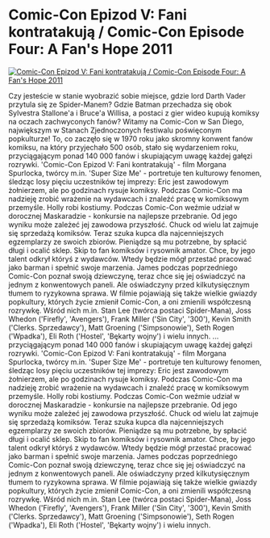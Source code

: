 Comic-Con Epizod V: Fani kontratakują / Comic-Con Episode Four: A Fan's Hope 2011 
=============
[![Comic-Con Epizod V: Fani kontratakują / Comic-Con Episode Four: A Fan's Hope 2011 ](http://vidos.pl/images/player.gif)](http://vidos.pl/comic-con-epizod-v-fani-kontratakuja-comic-con-episode-four-a-fan-s-hope-2011)

 Czy jesteście w stanie wyobrazić sobie miejsce, gdzie lord Darth Vader przytula się ze Spider-Manem? Gdzie Batman przechadza się obok Sylvestra Stallone'a i Bruce'a Willisa, a postaci z gier wideo kupują komiksy na oczach zachwyconych fanów? Witamy na Comic-Con w San Diego, największym w Stanach Zjednoczonych festiwalu poświęconym popkulturze! To, co zaczęło się w 1970 roku jako skromny konwent fanów komiksu, na który przyjechało 500 osób, stało się wydarzeniem roku, przyciągającym ponad 140 000 fanów i skupiającym uwagę każdej gałęzi rozrywki. 'Comic-Con Epizod V: Fani kontratakują' - film Morgana Spurlocka, twórcy m.in. 'Super Size Me' - portretuje ten kulturowy fenomen, śledząc losy pięciu uczestników tej imprezy: Eric jest zawodowym żołnierzem, ale po godzinach rysuje komiksy. Podczas Comic-Con ma nadzieję zrobić wrażenie na wydawcach i znaleźć pracę w komiksowym przemyśle. Holly robi kostiumy. Podczas Comic-Con weźmie udział w dorocznej Maskaradzie - konkursie na najlepsze przebranie. Od jego wyniku może zależeć jej zawodowa przyszłość. Chuck od wielu lat zajmuje się sprzedażą komiksów. Teraz szuka kupca dla najcenniejszych egzemplarzy ze swoich zbiorów. Pieniądze są mu potrzebne, by spłacić długi i ocalić sklep. Skip to fan komiksów i rysownik amator. Chce, by jego talent odkrył któryś z wydawców. Wtedy będzie mógł przestać pracować jako barman i spełnić swoje marzenia. James podczas poprzedniego Comic-Con poznał swoją dziewczynę, teraz chce się jej oświadczyć na jednym z konwentowych paneli. Ale oświadczyny przed kilkutysięcznym tłumem to ryzykowna sprawa. W filmie pojawiają się także wielkie gwiazdy popkultury, których życie zmienił Comic-Con, a oni zmienili współczesną rozrywkę. Wśród nich m.in. Stan Lee (twórca postaci Spider-Mana), Joss Whedon ('Firefly', 'Avengers'), Frank Miller ('Sin City', '300'), Kevin Smith ('Clerks. Sprzedawcy'), Matt Groening ('Simpsonowie'), Seth Rogen ('Wpadka'), Eli Roth ('Hostel', 'Bękarty wojny') i wielu innych.  ... przyciągającym ponad 140 000 fanów i skupiającym uwagę każdej gałęzi rozrywki. 'Comic-Con Epizod V: Fani kontratakują' - film Morgana Spurlocka, twórcy m.in. 'Super Size Me' - portretuje ten kulturowy fenomen, śledząc losy pięciu uczestników tej imprezy: Eric jest zawodowym żołnierzem, ale po godzinach rysuje komiksy. Podczas Comic-Con ma nadzieję zrobić wrażenie na wydawcach i znaleźć pracę w komiksowym przemyśle. Holly robi kostiumy. Podczas Comic-Con weźmie udział w dorocznej Maskaradzie - konkursie na najlepsze przebranie. Od jego wyniku może zależeć jej zawodowa przyszłość. Chuck od wielu lat zajmuje się sprzedażą komiksów. Teraz szuka kupca dla najcenniejszych egzemplarzy ze swoich zbiorów. Pieniądze są mu potrzebne, by spłacić długi i ocalić sklep. Skip to fan komiksów i rysownik amator. Chce, by jego talent odkrył któryś z wydawców. Wtedy będzie mógł przestać pracować jako barman i spełnić swoje marzenia. James podczas poprzedniego Comic-Con poznał swoją dziewczynę, teraz chce się jej oświadczyć na jednym z konwentowych paneli. Ale oświadczyny przed kilkutysięcznym tłumem to ryzykowna sprawa. W filmie pojawiają się także wielkie gwiazdy popkultury, których życie zmienił Comic-Con, a oni zmienili współczesną rozrywkę. Wśród nich m.in. Stan Lee (twórca postaci Spider-Mana), Joss Whedon ('Firefly', 'Avengers'), Frank Miller ('Sin City', '300'), Kevin Smith ('Clerks. Sprzedawcy'), Matt Groening ('Simpsonowie'), Seth Rogen ('Wpadka'), Eli Roth ('Hostel', 'Bękarty wojny') i wielu innych.
